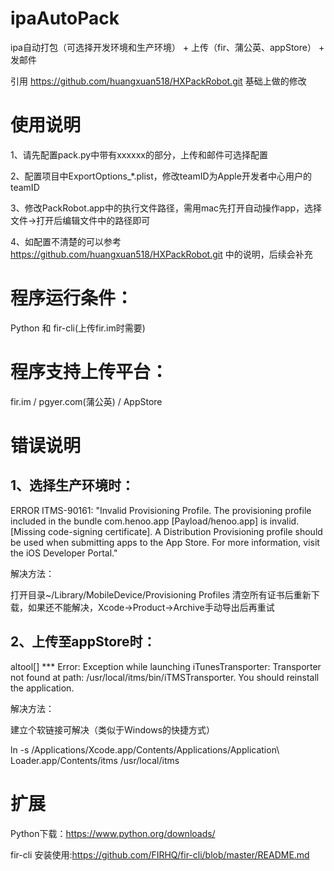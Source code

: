 # ipaAutoPack
ipa自动打包（可选择开发环境和生产环境） + 上传（fir、蒲公英、appStore） + 发邮件

引用 https://github.com/huangxuan518/HXPackRobot.git 基础上做的修改


# 使用说明

1、请先配置pack.py中带有xxxxxx的部分，上传和邮件可选择配置

2、配置项目中ExportOptions_*.plist，修改teamID为Apple开发者中心用户的teamID

3、修改PackRobot.app中的执行文件路径，需用mac先打开自动操作app，选择文件->打开后编辑文件中的路径即可

4、如配置不清楚的可以参考 https://github.com/huangxuan518/HXPackRobot.git 中的说明，后续会补充


# 程序运行条件：

Python 和 fir-cli(上传fir.im时需要)

# 程序支持上传平台：

fir.im / pgyer.com(蒲公英) / AppStore

# 错误说明

## 1、选择生产环境时：

ERROR ITMS-90161: "Invalid Provisioning Profile. The provisioning profile included in the bundle com.henoo.app [Payload/henoo.app] is invalid. [Missing code-signing certificate]. A Distribution Provisioning profile should be used when submitting apps to the App Store. For more information, visit the iOS Developer Portal."

解决方法：

打开目录~/Library/MobileDevice/Provisioning Profiles 清空所有证书后重新下载，如果还不能解决，Xcode->Product->Archive手动导出后再重试


## 2、上传至appStore时：

altool[] *** Error: Exception while launching iTunesTransporter: 
Transporter not found at path: /usr/local/itms/bin/iTMSTransporter. 
You should reinstall the application.

解决方法：

建立个软链接可解决（类似于Windows的快捷方式）

ln -s /Applications/Xcode.app/Contents/Applications/Application\ Loader.app/Contents/itms /usr/local/itms

# 扩展

Python下载：https://www.python.org/downloads/

fir-cli 安装使用:https://github.com/FIRHQ/fir-cli/blob/master/README.md

